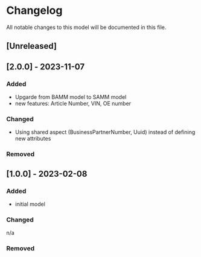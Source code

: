 # Changelog
All notable changes to this model will be documented in this file.

## [Unreleased]

## [2.0.0] - 2023-11-07
### Added
- Upgarde from BAMM model to SAMM model
- new features: Article Number, VIN, OE number

### Changed
- Using shared aspect (BusinessPartnerNumber, Uuid) instead of defining new attributes

### Removed

## [1.0.0] - 2023-02-08
### Added
- initial model

### Changed
n/a

### Removed
